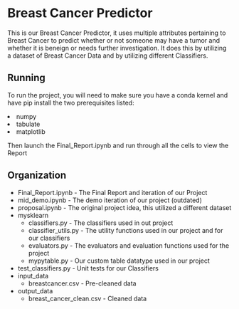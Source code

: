 # Breast Cancer Predictor
This is our Breast Cancer Predictor, it uses multiple attributes pertaining to Breast Cancer to predict 
whether or not someone may have a tumor and whether it is beneign or needs further investigation. It does this by utilizing 
a dataset of Breast Cancer Data and by utilizing different Classifiers.

## Running
To run the project, you will need to make sure you have a conda kernel and have pip install the two prerequisites listed:
<li> numpy
<li> tabulate
<li> matplotlib
  
Then launch the Final_Report.ipynb and run through all the cells to view the Report

## Organization
+ Final_Report.ipynb - The Final Report and iteration of our Project
+ mid_demo.ipynb - The demo iteration of our project (outdated)
+ proposal.ipynb - The original project idea, this utilized a different dataset
+ mysklearn
  + classifiers.py - The classifiers used in out project
  + classifier_utils.py - The utility functions used in our project and for our classifiers
  + evaluators.py - The evaluators and evaluation functions used for the project
  + mypytable.py - Our custom table datatype used in our project
+ test_classifiers.py - Unit tests for our Classifiers
+ input_data
  + breastcancer.csv - Pre-cleaned data
+ output_data
  + breast_cancer_clean.csv - Cleaned data
